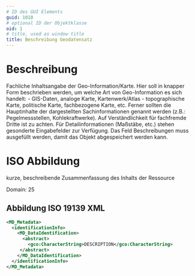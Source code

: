 ```yaml
---
# ID des GUI Elements
guid: 1010
# optional ID der Objektklasse
oid: 1
# title, used as window title
title: Beschreibung Geodatensatz
---
```


# Beschreibung

Fachliche Inhaltsangabe der Geo-Information/Karte. Hier soll in knapper Form beschrieben werden, um welche Art von Geo-Information es sich handelt: - GIS-Daten, analoge Karte, Kartenwerk/Atlas - topographische Karte, politische Karte, fachbezogene Karte, etc. Ferner sollten die Hauptinhalte der dargestellten Sachinformationen genannt werden (z.B.: Pegelmessstellen, Kohlekraftwerke). Auf Verständlichkeit für fachfremde Dritte ist zu achten. Für Detailinformationen (Maßstäbe, etc.) stehen gesonderte Eingabefelder zur Verfügung. Das Feld Beschreibungen muss ausgefüllt werden, damit das Objekt abgespeichert werden kann.

# ISO Abbildung

kurze, beschreibende Zusammenfassung des Inhalts der Ressource

Domain: 25


## Abbildung ISO 19139 XML

```XML
<MD_Metadata>
  <identificationInfo>
    <MD_DataIdentification>
      <abstract>
        <gco:CharacterString>DESCRIPTION</gco:CharacterString>
     </abstract>
    </MD_DataIdentification>
  </identificationInfo>
</MD_Metadata>
```